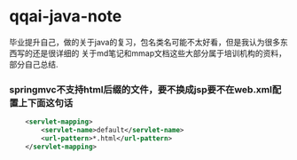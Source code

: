 # qqai-java-note
毕业提升自己，做的关于java的复习，包名类名可能不太好看，但是我认为很多东西写的还是很详细的
关于md笔记和mmap文档这些大部分属于培训机构的资料，部分自己总结.

###  springmvc不支持html后缀的文件，要不换成jsp要不在web.xml配置上下面这句话
```xml
    <servlet-mapping>
        <servlet-name>default</servlet-name>
        <url-pattern>*.html</url-pattern>
    </servlet-mapping>
```
